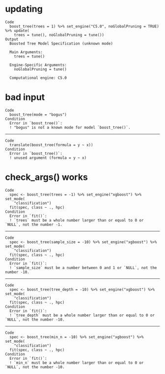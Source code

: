 # updating

    Code
      boost_tree(trees = 1) %>% set_engine("C5.0", noGlobalPruning = TRUE) %>% update(
        trees = tune(), noGlobalPruning = tune())
    Output
      Boosted Tree Model Specification (unknown mode)
      
      Main Arguments:
        trees = tune()
      
      Engine-Specific Arguments:
        noGlobalPruning = tune()
      
      Computational engine: C5.0 
      

# bad input

    Code
      boost_tree(mode = "bogus")
    Condition
      Error in `boost_tree()`:
      ! "bogus" is not a known mode for model `boost_tree()`.

---

    Code
      translate(boost_tree(formula = y ~ x))
    Condition
      Error in `boost_tree()`:
      ! unused argument (formula = y ~ x)

# check_args() works

    Code
      spec <- boost_tree(trees = -1) %>% set_engine("xgboost") %>% set_mode(
        "classification")
      fit(spec, class ~ ., hpc)
    Condition
      Error in `fit()`:
      ! `trees` must be a whole number larger than or equal to 0 or `NULL`, not the number -1.

---

    Code
      spec <- boost_tree(sample_size = -10) %>% set_engine("xgboost") %>% set_mode(
        "classification")
      fit(spec, class ~ ., hpc)
    Condition
      Error in `fit()`:
      ! `sample_size` must be a number between 0 and 1 or `NULL`, not the number -10.

---

    Code
      spec <- boost_tree(tree_depth = -10) %>% set_engine("xgboost") %>% set_mode(
        "classification")
      fit(spec, class ~ ., hpc)
    Condition
      Error in `fit()`:
      ! `tree_depth` must be a whole number larger than or equal to 0 or `NULL`, not the number -10.

---

    Code
      spec <- boost_tree(min_n = -10) %>% set_engine("xgboost") %>% set_mode(
        "classification")
      fit(spec, class ~ ., hpc)
    Condition
      Error in `fit()`:
      ! `min_n` must be a whole number larger than or equal to 0 or `NULL`, not the number -10.


